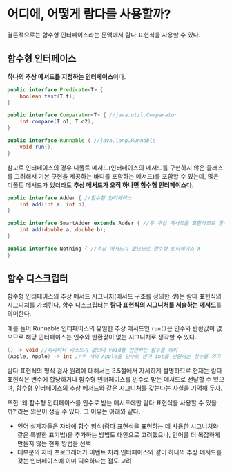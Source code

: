 # 어디에, 어떻게 람다를 사용할까?

결론적으로는 함수형 인터페이스라는 문맥에서 람다 표현식을 사용할 수 있다.


## 함수형 인터페이스
**하나의 추상 메서드를 지정하는 인터페이스**이다.
```java
public interface Predicate<T> {
    boolean test(T t);
}

public interface Comparator<T> { //java.util.Comparator
    int compare(T o1, T o2);
}

public interface Runnable { //java.lang.Runnable
    void run();
}
```

참고로 인터페이스의 경우 디폴트 메서드(인터페이스의 메서드를 구현하지 않은 클래스를 고려해서 기본 구현을 제공하는 바디를 포함하는 메서드)를 포함할 수 있는데, 많은 디폴트 메서드가 있더라도 **추상 메서드가 오직 하나면 함수형 인터페이스**다.
```java
public interface Adder { //함수형 인터페이스
    int add(int a, int b);
}

public interface SmartAdder extends Adder { //두 추상 메서드를 포함하므로 함수형 인터페이스 X
    int add(double a, double b);
}

public interface Nothing { //추상 메서드가 없으므로 함수형 인터페이스 X
}
```


## 함수 디스크립터
함수형 인터페이스의 추상 메서드 시그니처(메서드 구조를 정의한 것)는 람다 표현식의 시그니처를 가리킨다. 함수 디스크립터는 **람다 표현식의 시그니처를 서술하는 메서드**를 의미한다.

예를 들어 Runnable 인터페이스의 유일한 추상 메서드인 `run()`은 인수와 반환값이 없으므로 해당 인터페이스는 인수와 반환값이 없는 시그니처로 생각할 수 있다.
```java
() -> void //파라미터 리스트가 없으며 void를 반환하는 함수를 의미
(Apple, Apple) -> int //두 개의 Apple을 인수로 받아 int를 반환하는 함수를 의미
```

람다 표현식의 형식 검사 원리에 대해서는 3.5절에서 자세하게 설명하므로 현재는 람다 표현식은 변수에 할당하거나 함수형 인터페이스를 인수로 받는 메서드로 전달할 수 있으며, 함수형 인터페이스의 추상 메서드와 같은 시그니처를 갖는다는 사실을 기억해 두자.

또한 '왜 함수형 인터페이스를 인수로 받는 메서드에만 람다 표현식을 사용할 수 있을까?'라는 의문이 생길 수 있다.
그 이유는 아래와 같다.
- 언어 설계자들은 자바에 함수 형식(람다 표현식을 표현하는 데 사용한 시그니처와 같은 특별한 표기법)을 추가하는 방법도 대안으로 고려했으나, 언어를 더 복잡하게 만들지 않는 현재 방법을 선택
- 대부분의 자바 프로그래머가 이벤트 처리 인터페이스와 같이 하나의 추상 메서드를 갖는 인터페이스에 이미 익숙하다는 점도 고려

